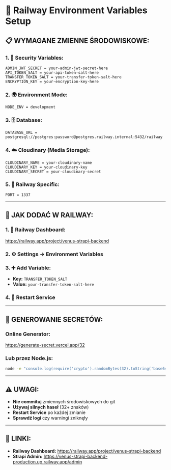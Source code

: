 # 🔧 Railway Environment Variables Setup

## 📋 **WYMAGANE ZMIENNE ŚRODOWISKOWE:**

### **1. 🔐 Security Variables:**

```
ADMIN_JWT_SECRET = your-admin-jwt-secret-here
API_TOKEN_SALT = your-api-token-salt-here
TRANSFER_TOKEN_SALT = your-transfer-token-salt-here
ENCRYPTION_KEY = your-encryption-key-here
```

### **2. 🌍 Environment Mode:**

```
NODE_ENV = development
```

### **3. 🗄️ Database:**

```
DATABASE_URL = postgresql://postgres:password@postgres.railway.internal:5432/railway
```

### **4. ☁️ Cloudinary (Media Storage):**

```
CLOUDINARY_NAME = your-cloudinary-name
CLOUDINARY_KEY = your-cloudinary-key
CLOUDINARY_SECRET = your-cloudinary-secret
```

### **5. 🚀 Railway Specific:**

```
PORT = 1337
```

---

## 🎯 **JAK DODAĆ W RAILWAY:**

### **1. 🔗 Railway Dashboard:**

https://railway.app/project/venus-strapi-backend

### **2. ⚙️ Settings → Environment Variables**

### **3. ➕ Add Variable:**

- **Key:** `TRANSFER_TOKEN_SALT`
- **Value:** `your-transfer-token-salt-here`

### **4. 🔄 Restart Service**

---

## 🔑 **GENEROWANIE SECRETÓW:**

### **Online Generator:**

https://generate-secret.vercel.app/32

### **Lub przez Node.js:**

```bash
node -e "console.log(require('crypto').randomBytes(32).toString('base64'))"
```

---

## ⚠️ **UWAGI:**

- **Nie commituj** zmiennych środowiskowych do git
- **Używaj silnych haseł** (32+ znaków)
- **Restart Service** po każdej zmianie
- **Sprawdź logi** czy warningi zniknęły

---

## 🔗 **LINKI:**

- **Railway Dashboard:** https://railway.app/project/venus-strapi-backend
- **Strapi Admin:** https://venus-strapi-backend-production.up.railway.app/admin
